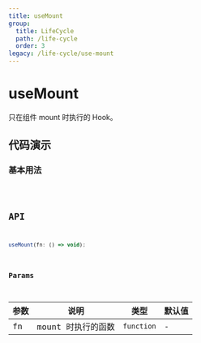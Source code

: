 ```yaml
---
title: useMount
group:
  title: LifeCycle
  path: /life-cycle
  order: 3
legacy: /life-cycle/use-mount
---
```


# useMount

只在组件 mount 时执行的 Hook。

## 代码演示

### 基本用法

<code src="./demo/Demo1.tsx" />

## API

```javascript
useMount(fn: () => void);
```

### Params

| 参数    | 说明                                         | 类型                   | 默认值 |
|---------|----------------------------------------------|------------------------|--------|
| fn | mount 时执行的函数  | `function` | -      |

